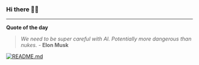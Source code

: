 ### Hi there 👋🏻


---

**Quote of the day**

> *We need to be super careful with AI. Potentially more dangerous than nukes.* - **Elon Musk** 

[![README.md](https://github.com/marcolovazzano/marcolovazzano/actions/workflows/readme.yml/badge.svg)](https://github.com/marcolovazzano/marcolovazzano/actions/workflows/readme.yml)
